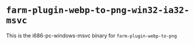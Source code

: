 # `farm-plugin-webp-to-png-win32-ia32-msvc`

This is the i686-pc-windows-msvc binary for `farm-plugin-webp-to-png`
